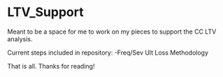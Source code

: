 # LTV_Support
Meant to be a space for me to work on my pieces to support the CC LTV analysis.

Current steps included in repository:
-Freq/Sev Ult Loss Methodology

That is all.
Thanks for reading!
